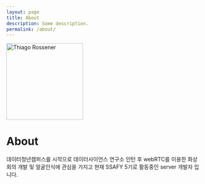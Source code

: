 ```yaml
---
layout: page
title: About
description: Some description.
permalink: /about/
---
```


<img class="img-rounded" src="https://avatars.githubusercontent.com/u/62869880?v=4" alt="Thiago Rossener" width="200">

# About

데이터청년캠퍼스를 시작으로 데이터사이언스 연구소 인턴 후 webRTC를 이용한 화상회의 개발 및 얼굴인식에 관심을 가지고
현재 SSAFY 5기로 활동중인 server 개발자 입니다. 